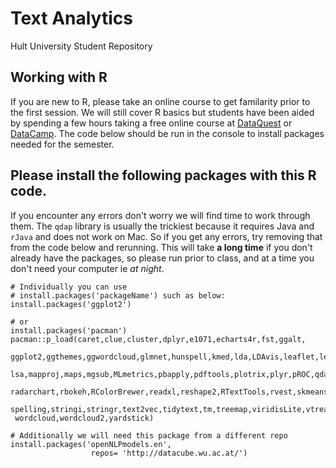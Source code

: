 # Text Analytics
Hult University Student Repository 


## Working with R
If you are new to R, please take an online course to get familarity prior to the first session.  We will still cover R basics but students have been aided by spending a few hours taking a free online course at [DataQuest](www.dataquest.com) or [DataCamp](www.datacamp.com).  The code below should be run in the console to install packages needed for the semester.

## Please install the following packages with this R code.
If you encounter any errors don't worry we will find time to work through them.  The `qdap` library is usually the trickiest because it requires Java and `rJava` and does not work on Mac.  So if you get any errors, try removing that from the code below and rerunning.  This will take **a long time** if you don't already have the packages, so please run prior to class, and at a time you don't need your computer ie *at night*.
```
# Individually you can use 
# install.packages('packageName') such as below:
install.packages('ggplot2')

# or 
install.packages('pacman')
pacman::p_load(caret,clue,cluster,dplyr,e1071,echarts4r,fst,ggalt,
 ggplot2,ggthemes,ggwordcloud,glmnet,hunspell,kmed,lda,LDAvis,leaflet,lexicon,
 lsa,mapproj,maps,mgsub,MLmetrics,pbapply,pdftools,plotrix,plyr,pROC,qdap,
 radarchart,rbokeh,RColorBrewer,readxl,reshape2,RTextTools,rvest,skmeans,
 spelling,stringi,stringr,text2vec,tidytext,tm,treemap,viridisLite,vtreat,
 wordcloud,wordcloud2,yardstick)

# Additionally we will need this package from a different repo
install.packages('openNLPmodels.en', 
                  repos= 'http://datacube.wu.ac.at/')
```

